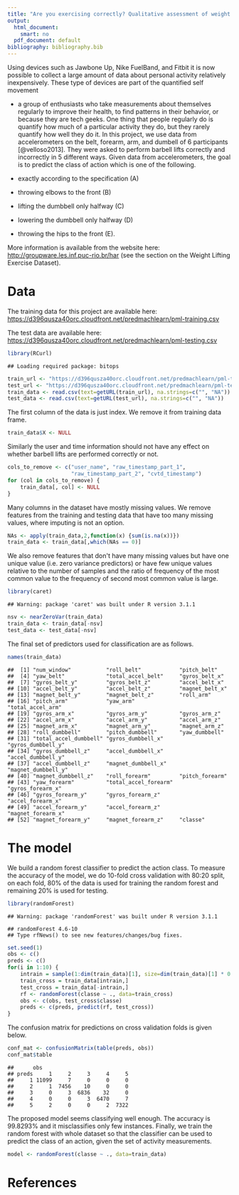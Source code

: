 ```yaml
---
title: "Are you exercising correctly? Qualitative assessment of weight lifting exercises"
output:
  html_document:
    smart: no
  pdf_document: default
bibliography: bibliography.bib
---
```


Using devices such as Jawbone Up, Nike FuelBand, and Fitbit it is now
possible to collect a large amount of data about personal activity relatively
inexpensively. These type of devices are part of the quantified self movement
- a group of enthusiasts who take measurements about themselves regularly to
improve their health, to find patterns in their behavior, or because they are
tech geeks. One thing that people regularly do is quantify how much of a
particular activity they do, but they rarely quantify how well they do it. In
this project, we use data from accelerometers on the belt,
forearm, arm, and dumbell of 6 participants [@velloso2013].
They were asked to perform barbell lifts correctly and incorrectly in 5
different ways. Given data from accelerometers, the goal is to predict the class
of action which is one of the following.

- exactly according to the specification (A)
- throwing elbows to the front (B)
- lifting the dumbbell only halfway (C)
- lowering the dumbbell only halfway (D)
- throwing the hips to the front (E).


More information is available from the website here: 
http://groupware.les.inf.puc-rio.br/har
(see the section on the Weight Lifting Exercise Dataset). 

# Data

The training data for this project are available here: 
https://d396qusza40orc.cloudfront.net/predmachlearn/pml-training.csv

The test data are available here: 
https://d396qusza40orc.cloudfront.net/predmachlearn/pml-testing.csv


```r
library(RCurl)
```

```
## Loading required package: bitops
```

```r
train_url <- "https://d396qusza40orc.cloudfront.net/predmachlearn/pml-training.csv"
test_url <- "https://d396qusza40orc.cloudfront.net/predmachlearn/pml-testing.csv"
train_data <- read.csv(text=getURL(train_url), na.strings=c("", "NA"))
test_data <- read.csv(text=getURL(test_url), na.strings=c("", "NA"))
```

The first column of the data is just index. We remove it from training data
frame.

```r
train_data$X <- NULL
```

Similarly the user and time information should not have any effect on
whether barbell lifts are performed correctly or not.


```r
cols_to_remove <- c("user_name", "raw_timestamp_part_1",
                    "raw_timestamp_part_2", "cvtd_timestamp")
for (col in cols_to_remove) {
    train_data[, col] <- NULL
}
```

Many columns in the dataset have mostly missing values. We remove
features from the training and testing data that have too many missing
values, where imputing is not an option.


```r
NAs <- apply(train_data,2,function(x) {sum(is.na(x))})
train_data <- train_data[,which(NAs == 0)]
```

We also remove features that
don't have many missing values but have one unique value (i.e. zero
variance predictors) or have few unique values relative to the number
of samples and the ratio of frequency of the most common value to the
frequency of second most common value is large.


```r
library(caret)
```

```
## Warning: package 'caret' was built under R version 3.1.1
```

```r
nsv <- nearZeroVar(train_data)
train_data <- train_data[-nsv]
test_data <- test_data[-nsv]
```

The final set of predictors used for classification are as follows.


```r
names(train_data)
```

```
##  [1] "num_window"           "roll_belt"            "pitch_belt"          
##  [4] "yaw_belt"             "total_accel_belt"     "gyros_belt_x"        
##  [7] "gyros_belt_y"         "gyros_belt_z"         "accel_belt_x"        
## [10] "accel_belt_y"         "accel_belt_z"         "magnet_belt_x"       
## [13] "magnet_belt_y"        "magnet_belt_z"        "roll_arm"            
## [16] "pitch_arm"            "yaw_arm"              "total_accel_arm"     
## [19] "gyros_arm_x"          "gyros_arm_y"          "gyros_arm_z"         
## [22] "accel_arm_x"          "accel_arm_y"          "accel_arm_z"         
## [25] "magnet_arm_x"         "magnet_arm_y"         "magnet_arm_z"        
## [28] "roll_dumbbell"        "pitch_dumbbell"       "yaw_dumbbell"        
## [31] "total_accel_dumbbell" "gyros_dumbbell_x"     "gyros_dumbbell_y"    
## [34] "gyros_dumbbell_z"     "accel_dumbbell_x"     "accel_dumbbell_y"    
## [37] "accel_dumbbell_z"     "magnet_dumbbell_x"    "magnet_dumbbell_y"   
## [40] "magnet_dumbbell_z"    "roll_forearm"         "pitch_forearm"       
## [43] "yaw_forearm"          "total_accel_forearm"  "gyros_forearm_x"     
## [46] "gyros_forearm_y"      "gyros_forearm_z"      "accel_forearm_x"     
## [49] "accel_forearm_y"      "accel_forearm_z"      "magnet_forearm_x"    
## [52] "magnet_forearm_y"     "magnet_forearm_z"     "classe"
```

# The model

We build a random forest classifier to predict the action class. To measure
the accuracy of the model, we do 10-fold cross validation with 80:20 split, on
each fold, 80% of the data is used for training the random forest and remaining
20% is used for testing.


```r
library(randomForest)
```

```
## Warning: package 'randomForest' was built under R version 3.1.1
```

```
## randomForest 4.6-10
## Type rfNews() to see new features/changes/bug fixes.
```

```r
set.seed(1)
obs <- c()
preds <- c()
for(i in 1:10) {
    intrain = sample(1:dim(train_data)[1], size=dim(train_data)[1] * 0.8, replace=F)
    train_cross = train_data[intrain,]
    test_cross = train_data[-intrain,]
    rf <- randomForest(classe ~ ., data=train_cross)
    obs <- c(obs, test_cross$classe)
    preds <- c(preds, predict(rf, test_cross))
}
```

The confusion matrix for predictions on cross validation folds is given below.


```r
conf_mat <- confusionMatrix(table(preds, obs))
conf_mat$table
```

```
##      obs
## preds     1     2     3     4     5
##     1 11099     7     0     0     0
##     2     1  7456    10     0     0
##     3     0     3  6836    32     0
##     4     0     0     3  6470     7
##     5     2     0     0     2  7322
```

The proposed model seems classifying well enough. The accuracy is 
99.8293% and it misclassifies only few instances. 
Finally, we train the random forest
with whole dataset so that the classifier can be used to predict the class of
an action, given the set of activity measurements.


```r
model <- randomForest(classe ~ ., data=train_data)
```


# References
